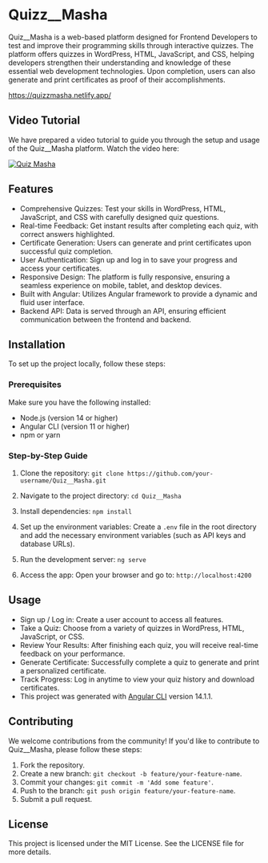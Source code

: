 # Quizz__Masha

Quiz__Masha is a web-based platform designed for Frontend Developers to test and improve their programming skills through interactive quizzes. The platform offers quizzes in WordPress, HTML, JavaScript, and CSS, helping developers strengthen their understanding and knowledge of these essential web development technologies. Upon completion, users can also generate and print certificates as proof of their accomplishments.

https://quizzmasha.netlify.app/

## Video Tutorial
We have prepared a video tutorial to guide you through the setup and usage of the Quiz__Masha platform. Watch the video here:

[![Quiz Masha](https://img.youtube.com/vi/_3zl_T0BTnLM/0.jpg)](https://www.youtube.com/watch?v=_3zl_T0BTnLM)

## Features
- Comprehensive Quizzes: Test your skills in WordPress, HTML, JavaScript, and CSS with carefully designed quiz questions.
- Real-time Feedback: Get instant results after completing each quiz, with correct answers highlighted.
- Certificate Generation: Users can generate and print certificates upon successful quiz completion.
- User Authentication: Sign up and log in to save your progress and access your certificates.
- Responsive Design: The platform is fully responsive, ensuring a seamless experience on mobile, tablet, and desktop devices.
- Built with Angular: Utilizes Angular framework to provide a dynamic and fluid user interface.
- Backend API: Data is served through an API, ensuring efficient communication between the frontend and backend.

## Installation
To set up the project locally, follow these steps:

### Prerequisites
Make sure you have the following installed:
- Node.js (version 14 or higher)
- Angular CLI (version 11 or higher)
- npm or yarn
  
### Step-by-Step Guide
1. Clone the repository:
`git clone https://github.com/your-username/Quiz__Masha.git`

2. Navigate to the project directory:
`cd Quiz__Masha`
3. Install dependencies:
`npm install`

4. Set up the environment variables: Create a `.env` file in the root directory and add the necessary environment variables (such as API keys and database URLs).

5. Run the development server:
`ng serve`
6. Access the app: Open your browser and go to:
`http://localhost:4200`

## Usage
- Sign up / Log in: Create a user account to access all features.
- Take a Quiz: Choose from a variety of quizzes in WordPress, HTML, JavaScript, or CSS.
- Review Your Results: After finishing each quiz, you will receive real-time feedback on your performance.
- Generate Certificate: Successfully complete a quiz to generate and print a personalized certificate.
- Track Progress: Log in anytime to view your quiz history and download certificates.
- This project was generated with [Angular CLI](https://github.com/angular/angular-cli) version 14.1.1.

## Contributing
We welcome contributions from the community! If you'd like to contribute to Quiz__Masha, please follow these steps:

1. Fork the repository.
2. Create a new branch: `git checkout -b feature/your-feature-name`.
3. Commit your changes: `git commit -m 'Add some feature'`.
4. Push to the branch: `git push origin feature/your-feature-name`.
5. Submit a pull request.

## License
This project is licensed under the MIT License. See the LICENSE file for more details.
